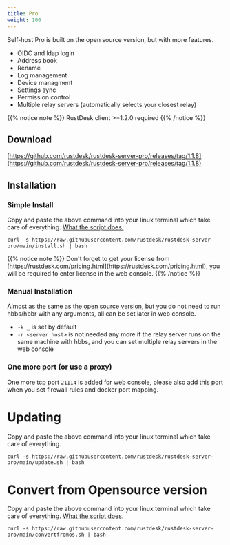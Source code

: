 ```yaml
---
title: Pro
weight: 100
---
```


Self-host Pro is built on the open source version, but with more features.

- OIDC and ldap login
- Address book
- Rename 
- Log management
- Device managment
- Settings sync
- Permission control
- Multiple relay servers (automatically selects your closest relay)

{{% notice note %}}
RustDesk client >=1.2.0 required
{{% /notice %}}

## Download

[https://github.com/rustdesk/rustdesk-server-pro/releases/tag/1.1.8](https://github.com/rustdesk/rustdesk-server-pro/releases/tag/1.1.8)

## Installation

### Simple Install

Copy and paste the above command into your linux terminal which take care of everything. [What the script does.](https://rustdesk.com/docs/en/self-host/pro/installscript/)

`curl -s https://raw.githubusercontent.com/rustdesk/rustdesk-server-pro/main/install.sh | bash`

{{% notice note %}}
Don't forget to get your license from [https://rustdesk.com/pricing.html](https://rustdesk.com/pricing.html), you will be required to enter license in the web console.
{{% /notice %}}

### Manual Installation
Almost as the same as [the open source version](/docs/en/self-host/install/), but you do not need to run hbbs/hbbr with any arguments, all can be set later in web console.

- `-k _` is set by default
- `-r <server:host>` is not needed any more if the relay server runs on the same machine with hbbs, and you can set multiple relay servers in the web console

### One more port (or use a proxy)

One more tcp port `21114` is added for web console, please also add this port when you set firewall rules and docker port mapping.

# Updating

Copy and paste the above command into your linux terminal which take care of everything.  

`curl -s https://raw.githubusercontent.com/rustdesk/rustdesk-server-pro/main/update.sh | bash`

# Convert from Opensource version

Copy and paste the above command into your linux terminal which take care of everything. [What the script does.](https://rustdesk.com/docs/en/self-host/pro/installscript/)

`curl -s https://raw.githubusercontent.com/rustdesk/rustdesk-server-pro/main/convertfromos.sh | bash`

